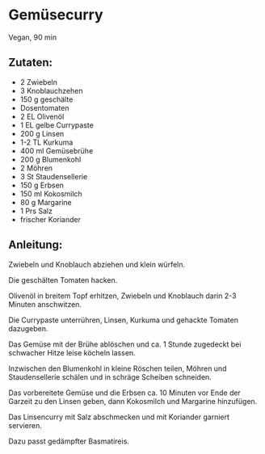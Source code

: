 Gemüsecurry
===
Vegan, 90 min

Zutaten:
---
- 2  Zwiebeln
- 3  Knoblauchzehen
- 150 g geschälte
-   Dosentomaten
- 2 EL Olivenöl
- 1 EL gelbe Currypaste
- 200 g Linsen
- 1-2 TL Kurkuma
- 400 ml Gemüsebrühe
- 200 g Blumenkohl
- 2  Möhren
- 3 St Staudensellerie
- 150 g Erbsen
- 150 ml Kokosmilch
- 80 g Margarine
- 1 Prs Salz
-   frischer Koriander

Anleitung:
---
Zwiebeln und Knoblauch abziehen und klein würfeln.

Die geschälten Tomaten hacken.

Olivenöl in breitem Topf erhitzen, Zwiebeln und Knoblauch darin 2-3 Minuten anschwitzen.

Die Currypaste unterrühren, Linsen, Kurkuma und gehackte Tomaten dazugeben.

Das Gemüse mit der Brühe ablöschen und ca. 1 Stunde zugedeckt bei schwacher Hitze leise köcheln lassen.

Inzwischen den Blumenkohl in kleine Röschen teilen, Möhren und Staudensellerie schälen und in schräge Scheiben schneiden.

Das vorbereitete Gemüse und die Erbsen ca. 10 Minuten vor Ende der Garzeit zu den Linsen geben, dann Kokosmilch und Margarine hinzufügen.

Das Linsencurry mit Salz abschmecken und mit Koriander garniert servieren.

Dazu passt gedämpfter Basmatireis.